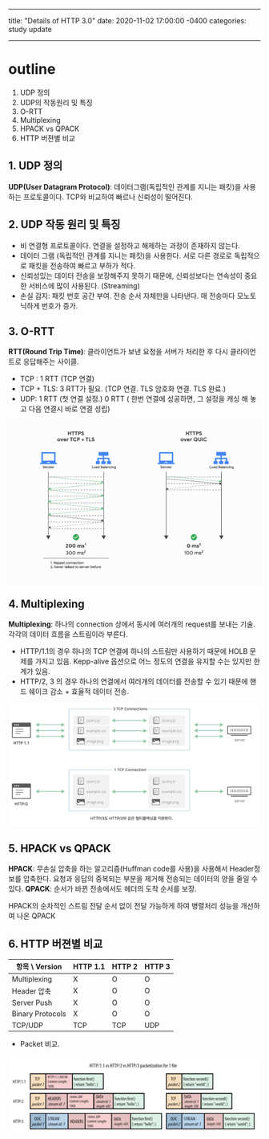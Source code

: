 ---
title: "Details of HTTP 3.0"
date: 2020-11-02 17:00:00 -0400
categories: study update
___


# outline
1. UDP 정의
2. UDP의 작동원리 및 특징
3. O-RTT
4. Multiplexing
5. HPACK vs QPACK
6. HTTP 버젼별 비교


## 1. UDP 정의 
**UDP(User Datagram Protocol)**: 데이터그램(독립적인 관계를 지니는 패킷)을 사용하는 프로토콜이다. TCP와 비교하여 빠르나 신뢰성이 떨어진다.

## 2. UDP 작동 원리 및 특징
* 비 연결형 프로토콜이다. 연결을 설정하고 해제하는 과정이 존재하지 않는다.
* 데이터 그램 (독립적인 관계를 지니는 패킷)을 사용한다. 서로 다른 경로로 독립적으로 패킷을 전송하여 빠르고 부하가 적다. 
* 신뢰성있는 데이터 전송을 보장해주지 못하기 때문에, 신뢰성보다는 연속성이 중요한 서비스에 많이 사용된다. (Streaming)
* 손실 감지: 패킷 번호 공간 부여. 전송 순서 자체만을 나타낸다. 매 전송마다 모노토닉하게 번호가 증가.

## 3. O-RTT

**RTT(Round Trip Time)**: 클라이언트가 보낸 요청을 서버가 처리한 후 다시 클라이언트로 응답해주는 사이클.

* TCP : 1 RTT (TCP 연결)
* TCP + TLS: 3 RTT가 필요. (TCP 연결. TLS 암호화 연결. TLS 완료.)
* UDP: 1 RTT (첫 연결 설정.) 0 RTT ( 한번 연결에 성공하면, 그 설정을 캐싱 해 놓고 다음 연결시 바로 연결 성립)

![Image of RTT](img/gcp-cloud-cdn-performance.gif)

## 4. Multiplexing
**Multiplexing**: 하나의 connection 상에서 동시에 여러개의 request를 보내는 기술. 각각의 데이터 흐름을 스트림이라 부른다.

* HTTP/1.1의 경우 하나의 TCP 연결에 하나의 스트림만 사용하기 때문에 HOLB 문제를 가지고 있음. Kepp-alive 옵션으로 어느 정도의 연결을 유지할 수는 있지만 한계가 있음.
* HTTP/2, 3 의 경우 하나의 연결에서 여러개의 데이터를 전송할 수 있기 때문에 핸드 쉐이크 감소 + 효율적 데이터 전송.

![Image of Multiplexing](img/Multiplexing.png)

## 5. HPACK vs QPACK
**HPACK**: 무손실 압축을 하는 알고리즘(Huffman code를 사용)을 사용해서 Header정보를 압축한다. 요청과 응답의 중복되는 부분을 제거해 전송되는 데이터의 양을 줄일 수 있다.
**QPACK**: 순서가 바뀐 전송에서도 헤더의 도착 순서를 보장.

HPACK의 순차적인 스트림 전달 순서 없이 전달 가능하게 하여 병렬처리 성능을 개선하여 나온 QPACK

## 6. HTTP 버젼별 비교


| 항목 \ Version | HTTP 1.1 | HTTP 2 | HTTP 3 | 
| ------ | -----| ----- | ----- | 
| Multiplexing| X | O | O |
| Header 압축 | X| O | O |
| Server Push | X | O | O|
| Binary Protocols | X | O | O |
| TCP/UDP | TCP | TCP | UDP |

* Packet 비교.

![Image of Multiplexing](img/httpComparison.png)
